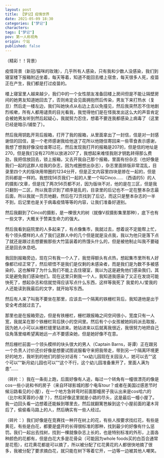 ```yaml
---
layout: post
title: 【梦记】疫情世界
date: 2021-05-09 18:30
categories: ["梦记"]
characters: 
tags: ["梦记"]
pov: 第一人称视角
origin: 个站
published: false
---
```

（精彩！！背景）

疫情背景（新冠/猫咪的玫瑰），几乎所有人感染，只有我和少数人没感染，我们到寝室楼下报箱附近坐着，每天等着，知道不能回去楼上宿舍，每天很多人死，疫苗正在产生，我们都是打过疫苗的。

楼上寝室里人越来越少，我们中的一个女性朋友准备回楼上房间但是不能让隔壁房间的她男友知道她回去了，否则肯定会见面拥抱然后传染，男友下来打热水（复旦）然后走一楼左边，我们叫她快点从右边上去以免撞见，然后我突然忍不住地剧烈咳嗽，所有人都用谴责的目光看我，我觉得他们是在怪我发出这么大的声音肯定会被她男友听到然后起疑心，我就努力忍住，想着不要连我都感染上病毒了（这里已经是暗示/铺垫了）。

然后我用钥匙开背后报箱，打开了我的报箱，从里面拿出了一封信，信是对一封感谢信的回信，是一个老师感谢我给他送了花所以他随信寄回来一些零食表示感谢，我想了想我好像没给谁寄过花，然后发现我打开的报箱是207的，但是信的地址是270，但是我们没有270所以放进207了，我想起来难怪我刚才钥匙转得那么费劲，我把信放回去，锁上报箱，又去开我自己那个报箱，里面有份杂志（也好像是我们一起的这群人给我的杂志，因为戒圈想出杂志），杂志里面排版非常混乱，目录里四个大的版块用带圈的1234分开，但是正文内容里四块是掺在一起的，但是页码都是一样的。我想找56页我们一起的人里一个叫Cinco……（西语的5）的人的摄影/文章，但是找了两次56页都不对，因为版块不对，他的是在三区，但是我只翻到一二区，所以我意识到了顺序是乱的，目录里的后记也不一定在整本杂志最后面，所以我就一页页地翻，然后在72页找到了后记，而这只是整本杂志的一半不到，后记里也是关于病毒疫情等等的内容，让我们准备好道别。

然后我翻到了Cinco的摄影，是一棵很大的树（就像V叔摄影集里那种），底下也有一些文字，大概关于赞美生命力的强大。

然后我看到庭院里的人多起来了，有点像集市，我就过去，想着说不定能帮上忙，有个领头模样的人点了我们这群人中的几个但是就是没点我，我以为他只是落下点了就还是跟过去想要搬那些大竹篮装着的热馒头什么的，但是被他制止叫我不要碰还是回去休息吧。

我回到报箱旁边，现在只有我一个人了，我觉得额头有点热，想起集市里所有人好像都已经正常了，然后顿悟不是我们是仅剩的未感染者，而是我们是为数不多被感染的，这也解释了为什么我们不能上去住寝室，我以为这是避免他们感染我们，其实是避免我们感染他们。现在这里只剩我一个人，我知道我感染了又正在发烧可能快死了，想起杂志和信就觉得应该写点什么东西，这样等我死了 我爱的人/爱我的人还能读到我最后的文字，就开始写东西。

然后有人来了叫我不要坐在那里，应该去一个隔离的铁栅栏背后，我知道他是出于安全考虑就过去了。

那里也是在报箱旁边，但是有铁栅栏，栅栏跟报箱之间空间很小，宽度只有一人宽，我就呆在那个铁栅栏背后狭小的空间里。然后有个小女孩被她妈妈派去取报，因为她人小可以从栅栏缝里钻进来。她钻进来以后就离我很近，我很努力地把自己往角落里缩希望离她远一点不要感染她，但是她好像不在意。

然后栅栏前面一个领头模样的块头很大的男人（Captain Barns，哥谭）正在跟另一个负责人讨价还价好像是想要试图说服看守来把我带走，带到另一个隔离环境更好的地方，我听到的他们的部分对话有：“xx幼儿园现在关园没人，她可以去”“这个可以”“新月幼儿园也可以”“这个不行，这个幼儿园准备重开了，里面人满为患”……

（碎片：）我在一条街上跑，后面好像有人追，每过一个转角有一幢很漂亮的像是cos一些小说和书的房子（来自环球影城的那个电车tour？或者在美国过感恩节时候沿路看见的小屋），在一个地方急转弯时前面那幢房子我认出来是cos哈六的（比尔和芙蓉的小屋？），然后好像这里就是小路的尽头，这是最后一幢小屋了。我一边回头看一边想着还能躲到哪里去，然后就翻篱笆躲到这个小屋前面的灌木背后了，偷偷看马路上的人，然后确实有一些人经过。

（碎片：）我们好像是在竞赛找一种开在树上的花，有些人按要求找红花，有些是黄花，有些是白花，都要是盛开的长得很标准的那种，找到最少的好像有什么惩罚。我们一起出去找树，找到一棵就像杂志上长的，也是特别标准的外形，上面各种颜色的花都有，但是白花大多是花骨朵（可能因为whole foods买的白百合通常是花苞），红花黄花都是可以摘了，所以被分配了红花黄花的人都很快地摘了很多，我被分配了要求摘白花，就只能在树下等着它开，一边等一边被其他人嘲笑。


